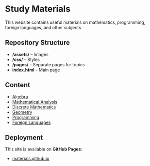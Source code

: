 # Study Materials

This website contains useful materials on mathematics, programming, foreign languages, and other subjects

## Repository Structure
- **/assets/** – Images  
- **/css/** – Styles  
- **/pages/** – Separate pages for topics  
- **index.html** – Main page  

## Content
- [Algebra](./pages/algebra//algebra.html)  
- [Mathematical Analysis](./pages/math_analysis//math_analysis.html)  
- [Discrete Mathematics](./pages/discrete_math/discrete_math.html)  
- [Geometry](./pages/geometry/geometry.html)  
- [Programming](./pages/programming/programming.html)  
- [Foreign Languages](./pages/languages/languages.html)  

## Deployment
This site is available on **GitHub Pages**:  
- [materials.github.io](https://Ganesha1967.github.io/materials)
